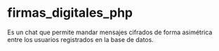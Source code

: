 # firmas_digitales_php
Es un chat que permite mandar mensajes cifrados de forma asimétrica entre los usuarios registrados en la base de datos.
